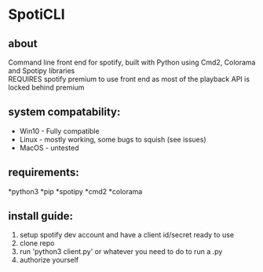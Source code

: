 # SpotiCLI

## about
Command line front end for spotify, built with Python using Cmd2, Colorama and Spotipy libraries  
REQUIRES spotify premium to use front end as most of the playback API is locked behind premium 

## system compatability:
* Win10 - Fully compatible
* Linux - mostly working, some bugs to squish (see issues)
* MacOS - untested

## requirements:
*python3
*pip
*spotipy
*cmd2
*colorama

## install guide:
1. setup spotify dev account and have a client id/secret ready to use 
1. clone repo 
1. run 'python3 client.py' or whatever you need to do to run a .py  
1. authorize yourself
